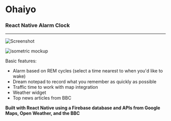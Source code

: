 
# Ohaiyo 
### React Native Alarm Clock

___

![Screenshot](https://user-images.githubusercontent.com/13547790/29738652-4f1af8de-89dd-11e7-948f-49305fabae7e.png)

![isometric mockup](https://user-images.githubusercontent.com/13547790/29838491-2e89f18a-8cb0-11e7-84f2-24c46976ef90.png)


Basic features:
 * Alarm based on REM cycles (select a time nearest to when you'd like to wake)
 * Dream notepad to record what you remember as quickly as possible
 * Traffic time to work with map integration 
 * Weather widget 
 * Top news articles from BBC


__Built with React Native using a Firebase database and APIs from Google Maps, Open Weather, and the BBC__
